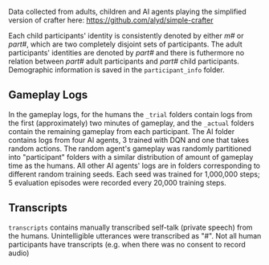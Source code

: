 Data collected from adults, children and AI agents playing the simplified version of crafter here: https://github.com/alyd/simple-crafter

Each child participants' identity is consistently denoted by either *m#* or *part#*, which are two completely disjoint sets of participants. The adult participants' identities are denoted by *part#* and there is futhermore no relation between *part#* adult participants and *part#* child participants. Demographic information is saved in the `participant_info` folder.

## Gameplay Logs
In the gameplay logs, for the humans the `_trial` folders contain logs from the first (approximately) two minutes of gameplay, and the `_actual` folders contain the remaining gameplay from each participant. The AI folder contains logs from four AI agents, 3 trained with DQN and one that takes random actions. The random agent's gameplay was randomly partitioned into "participant" folders with a similar distribution of amount of gameplay time as the humans. All other AI agents' logs are in folders corresponding to different random training seeds. Each seed was trained for 1,000,000 steps; 5 evaluation episodes were recorded every 20,000 training steps.

## Transcripts
`transcripts` contains manually transcribed self-talk (private speech) from the humans. Unintelligible utterances were transcribed as "#". Not all human participants have transcripts (e.g. when there was no consent to record audio)